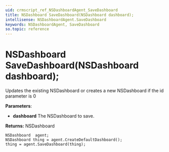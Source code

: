 ```yaml
---
uid: crmscript_ref_NSDashboardAgent_SaveDashboard
title: NSDashboard SaveDashboard(NSDashboard dashboard);
intellisense: NSDashboardAgent.SaveDashboard
keywords: NSDashboardAgent, SaveDashboard
so.topic: reference
---
```


# NSDashboard SaveDashboard(NSDashboard dashboard);
	  
Updates the existing NSDashboard or creates a new NSDashboard if the id parameter is 0
	  
**Parameters**:
 - **dashboard** The NSDashboard to save.

**Returns:** NSDashboard

```crmscript
NSDashboard  agent;
NSDashboard thing = agent.CreateDefaultDashboard();
thing = agent.SaveDashboard(thing);
```

